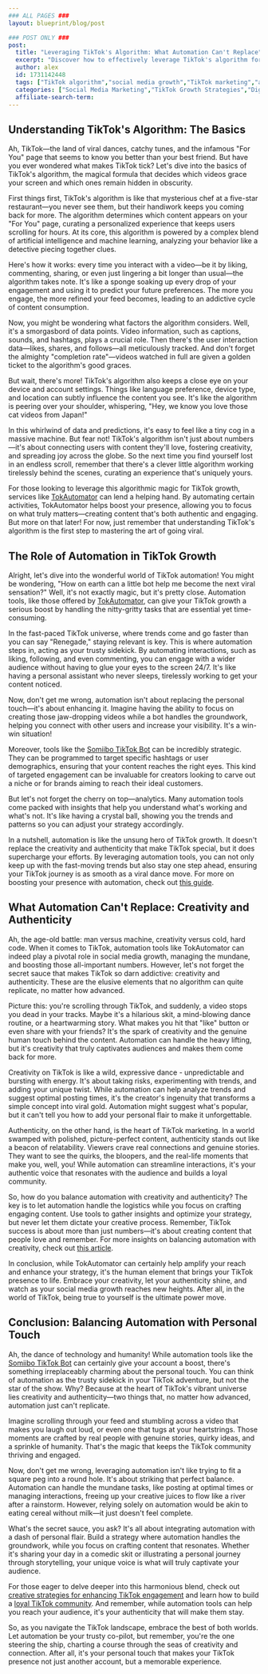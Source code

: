 ```yaml
---
### ALL PAGES ###
layout: blueprint/blog/post

### POST ONLY ###
post:
  title: "Leveraging TikTok's Algorithm: What Automation Can't Replace"
  excerpt: "Discover how to effectively leverage TikTok's algorithm for growth while maintaining creativity and authenticity that automation can't replace."
  author: alex
  id: 1731142448
  tags: ["TikTok algorithm","social media growth","TikTok marketing","automation limitations"]
  categories: ["Social Media Marketing","TikTok Growth Strategies","Digital Marketing"]
  affiliate-search-term: 
---
```


## Understanding TikTok's Algorithm: The Basics

Ah, TikTok—the land of viral dances, catchy tunes, and the infamous "For You" page that seems to know you better than your best friend. But have you ever wondered what makes TikTok tick? Let's dive into the basics of TikTok's algorithm, the magical formula that decides which videos grace your screen and which ones remain hidden in obscurity.

First things first, TikTok's algorithm is like that mysterious chef at a five-star restaurant—you never see them, but their handiwork keeps you coming back for more. The algorithm determines which content appears on your "For You" page, curating a personalized experience that keeps users scrolling for hours. At its core, this algorithm is powered by a complex blend of artificial intelligence and machine learning, analyzing your behavior like a detective piecing together clues.

Here's how it works: every time you interact with a video—be it by liking, commenting, sharing, or even just lingering a bit longer than usual—the algorithm takes note. It's like a sponge soaking up every drop of your engagement and using it to predict your future preferences. The more you engage, the more refined your feed becomes, leading to an addictive cycle of content consumption.

Now, you might be wondering what factors the algorithm considers. Well, it's a smorgasbord of data points. Video information, such as captions, sounds, and hashtags, plays a crucial role. Then there's the user interaction data—likes, shares, and follows—all meticulously tracked. And don't forget the almighty "completion rate"—videos watched in full are given a golden ticket to the algorithm's good graces.

But wait, there's more! TikTok's algorithm also keeps a close eye on your device and account settings. Things like language preference, device type, and location can subtly influence the content you see. It's like the algorithm is peering over your shoulder, whispering, "Hey, we know you love those cat videos from Japan!"

In this whirlwind of data and predictions, it's easy to feel like a tiny cog in a massive machine. But fear not! TikTok's algorithm isn't just about numbers—it's about connecting users with content they'll love, fostering creativity, and spreading joy across the globe. So the next time you find yourself lost in an endless scroll, remember that there's a clever little algorithm working tirelessly behind the scenes, curating an experience that's uniquely yours.

For those looking to leverage this algorithmic magic for TikTok growth, services like [TokAutomator](https://tokautomator.com) can lend a helping hand. By automating certain activities, TokAutomator helps boost your presence, allowing you to focus on what truly matters—creating content that's both authentic and engaging. But more on that later! For now, just remember that understanding TikTok's algorithm is the first step to mastering the art of going viral.

## The Role of Automation in TikTok Growth

Alright, let's dive into the wonderful world of TikTok automation! You might be wondering, "How on earth can a little bot help me become the next viral sensation?" Well, it's not exactly magic, but it's pretty close. Automation tools, like those offered by [TokAutomator](https://tokautomator.com), can give your TikTok growth a serious boost by handling the nitty-gritty tasks that are essential yet time-consuming.

In the fast-paced TikTok universe, where trends come and go faster than you can say "Renegade," staying relevant is key. This is where automation steps in, acting as your trusty sidekick. By automating interactions, such as liking, following, and even commenting, you can engage with a wider audience without having to glue your eyes to the screen 24/7. It's like having a personal assistant who never sleeps, tirelessly working to get your content noticed.



Now, don't get me wrong, automation isn't about replacing the personal touch—it's about enhancing it. Imagine having the ability to focus on creating those jaw-dropping videos while a bot handles the groundwork, helping you connect with other users and increase your visibility. It's a win-win situation!

Moreover, tools like the [Somiibo TikTok Bot](https://somiibo.com/platforms/tiktok-bot) can be incredibly strategic. They can be programmed to target specific hashtags or user demographics, ensuring that your content reaches the right eyes. This kind of targeted engagement can be invaluable for creators looking to carve out a niche or for brands aiming to reach their ideal customers.

But let's not forget the cherry on top—analytics. Many automation tools come packed with insights that help you understand what's working and what's not. It's like having a crystal ball, showing you the trends and patterns so you can adjust your strategy accordingly.

In a nutshell, automation is like the unsung hero of TikTok growth. It doesn't replace the creativity and authenticity that make TikTok special, but it does supercharge your efforts. By leveraging automation tools, you can not only keep up with the fast-moving trends but also stay one step ahead, ensuring your TikTok journey is as smooth as a viral dance move. For more on boosting your presence with automation, check out [this guide](https://tokautomator.com/blog/boosting-your-tiktok-presence-a-guide-to-using-automation-tools-effectively).

## What Automation Can't Replace: Creativity and Authenticity

Ah, the age-old battle: man versus machine, creativity versus cold, hard code. When it comes to TikTok, automation tools like TokAutomator can indeed play a pivotal role in social media growth, managing the mundane, and boosting those all-important numbers. However, let's not forget the secret sauce that makes TikTok so darn addictive: creativity and authenticity. These are the elusive elements that no algorithm can quite replicate, no matter how advanced.

Picture this: you're scrolling through TikTok, and suddenly, a video stops you dead in your tracks. Maybe it's a hilarious skit, a mind-blowing dance routine, or a heartwarming story. What makes you hit that "like" button or even share with your friends? It's the spark of creativity and the genuine human touch behind the content. Automation can handle the heavy lifting, but it's creativity that truly captivates audiences and makes them come back for more.

Creativity on TikTok is like a wild, expressive dance - unpredictable and bursting with energy. It's about taking risks, experimenting with trends, and adding your unique twist. While automation can help analyze trends and suggest optimal posting times, it's the creator's ingenuity that transforms a simple concept into viral gold. Automation might suggest what's popular, but it can't tell you how to add your personal flair to make it unforgettable.

Authenticity, on the other hand, is the heart of TikTok marketing. In a world swamped with polished, picture-perfect content, authenticity stands out like a beacon of relatability. Viewers crave real connections and genuine stories. They want to see the quirks, the bloopers, and the real-life moments that make you, well, you! While automation can streamline interactions, it's your authentic voice that resonates with the audience and builds a loyal community.

So, how do you balance automation with creativity and authenticity? The key is to let automation handle the logistics while you focus on crafting engaging content. Use tools to gather insights and optimize your strategy, but never let them dictate your creative process. Remember, TikTok success is about more than just numbers—it's about creating content that people love and remember. For more insights on balancing automation with creativity, check out [this article](https://tokautomator.com/blog/the-art-of-tiktok-marketing-balancing-automation-and-creativity).

In conclusion, while TokAutomator can certainly help amplify your reach and enhance your strategy, it's the human element that brings your TikTok presence to life. Embrace your creativity, let your authenticity shine, and watch as your social media growth reaches new heights. After all, in the world of TikTok, being true to yourself is the ultimate power move.



## Conclusion: Balancing Automation with Personal Touch

Ah, the dance of technology and humanity! While automation tools like the [Somiibo TikTok Bot](https://tokautomator.com/blog/tiktok-growth-unleashed-how-to-maximize-your-reach-with-the-somiibo-bot) can certainly give your account a boost, there's something irreplaceably charming about the personal touch. You can think of automation as the trusty sidekick in your TikTok adventure, but not the star of the show. Why? Because at the heart of TikTok's vibrant universe lies creativity and authenticity—two things that, no matter how advanced, automation just can't replicate.

Imagine scrolling through your feed and stumbling across a video that makes you laugh out loud, or even one that tugs at your heartstrings. Those moments are crafted by real people with genuine stories, quirky ideas, and a sprinkle of humanity. That's the magic that keeps the TikTok community thriving and engaged.

Now, don't get me wrong, leveraging automation isn't like trying to fit a square peg into a round hole. It's about striking that perfect balance. Automation can handle the mundane tasks, like posting at optimal times or managing interactions, freeing up your creative juices to flow like a river after a rainstorm. However, relying solely on automation would be akin to eating cereal without milk—it just doesn't feel complete.

What's the secret sauce, you ask? It's all about integrating automation with a dash of personal flair. Build a strategy where automation handles the groundwork, while you focus on crafting content that resonates. Whether it's sharing your day in a comedic skit or illustrating a personal journey through storytelling, your unique voice is what will truly captivate your audience.

For those eager to delve deeper into this harmonious blend, check out [creative strategies for enhancing TikTok engagement](https://tokautomator.com/blog/beyond-automation-creative-strategies-for-enhancing-tiktok-engagement) and learn how to build a [loyal TikTok community](https://tokautomator.com/blog/beyond-likes-and-followers-building-a-loyal-tiktok-community). And remember, while automation tools can help you reach your audience, it's your authenticity that will make them stay.

So, as you navigate the TikTok landscape, embrace the best of both worlds. Let automation be your trusty co-pilot, but remember, you're the one steering the ship, charting a course through the seas of creativity and connection. After all, it's your personal touch that makes your TikTok presence not just another account, but a memorable experience.
